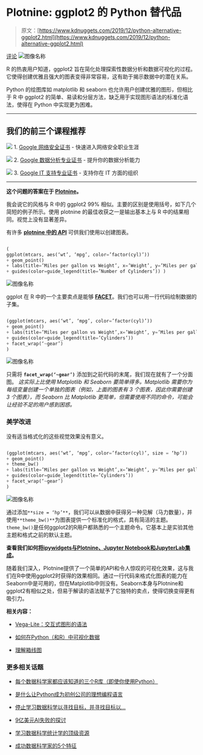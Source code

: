 # Plotnine: ggplot2 的 Python 替代品

> 原文：[https://www.kdnuggets.com/2019/12/python-alternative-ggplot2.html](https://www.kdnuggets.com/2019/12/python-alternative-ggplot2.html)

[评论](#comments) ![图像名称](../Images/47ed94e6d05bd84af35fd55f26894ba6.png)

R 的热衷用户知道，ggplot2 旨在简化处理探索性数据分析和数据可视化的过程。它使得创建优雅且强大的图表变得非常容易，这有助于揭示数据中的潜在关系。

Python 的绘图库如 matplotlib 和 seaborn 也允许用户创建优雅的图形，但相比于 R 中 ggplot2 的简单、易读和分层方法，缺乏用于实现图形语法的标准化语法，使得在 Python 中实现更为困难。

* * *

## 我们的前三个课程推荐

![](../Images/0244c01ba9267c002ef39d4907e0b8fb.png) 1\. [Google 网络安全证书](https://www.kdnuggets.com/google-cybersecurity) - 快速进入网络安全职业生涯

![](../Images/e225c49c3c91745821c8c0368bf04711.png) 2\. [Google 数据分析专业证书](https://www.kdnuggets.com/google-data-analytics) - 提升你的数据分析能力

![](../Images/0244c01ba9267c002ef39d4907e0b8fb.png) 3\. [Google IT 支持专业证书](https://www.kdnuggets.com/google-itsupport) - 支持你在 IT 方面的组织

* * *

**这个问题的答案在于 [Plotnine](https://plotnine.readthedocs.io/en/stable/index.html)。**

我会说它的风格与 R 中的 ggplot2 99% 相似。主要的区别是使用括号，如下几个简短的例子所示。使用 plotnine 的最佳收获之一是输出基本上与 R 中的结果相同。视觉上没有显著差异。

有许多 **[plotnine 中的 API](https://plotnine.readthedocs.io/en/stable/api.html)** 可供我们使用以创建图表。

```py

(
ggplot(mtcars, aes(‘wt’, ‘mpg’, color=’factor(cyl)’))
+ geom_point()
+ labs(title=’Miles per gallon vs Weight’, x=’Weight’, y=’Miles per gallon’)
+ guides(color=guide_legend(title=’Number of Cylinders’)) )

```

![图像名称](../Images/8b3499a24fe62be0bf9b7bf03d6525bd.png)

ggplot 在 R 中的一个主要卖点是能够 [**FACET**](https://plotnine.readthedocs.io/en/stable/api.html#facets)。我们也可以用一行代码绘制数据的子集。

```py

(ggplot(mtcars, aes(‘wt’, ‘mpg’, color=’factor(cyl)’))
+ geom_point()
+ labs(title=’Miles per gallon vs Weight’,x=’Weight’, y=’Miles per gallon’)
+ guides(color=guide_legend(title=’Cylinders’))
+ facet_wrap(‘~gear’)
)

```

![图像名称](../Images/11b64262f9dc1c00ad60022fc0151265.png)

只需将 **`facet_wrap(‘~gear’)`** 添加到之前代码的末尾，我们现在就有了一个分面图。 *这实际上比使用 Matplotlib 和 Seaborn 要简单得多。Matplotlib 需要你为每组变量创建一个单独的图表（例如，上面的图表有 3 个图表，因此你需要创建 3 个图表），而 Seaborn 比 Matplotlib 更简单，但需要使用不同的命令，可能会让经验不足的用户感到困惑。*

### 美学改进

没有适当格式化的这些视觉效果没有意义。

```py

(ggplot(mtcars, aes(‘wt’, ‘mpg’, color=’factor(cyl)’, size = ‘hp’))
+ geom_point()
+ theme_bw()
+ labs(title=’Miles per gallon vs Weight’,x=’Weight’, y=’Miles per gallon’)
+ guides(color=guide_legend(title=’Cylinders’))
+ facet_wrap(‘~gear’)
)

```

![图像名称](../Images/8d5c432fe912d6a515dea9db87932f31.png)

通过添加`**size = ‘hp’**`，我们可以从数据中获得另一种见解（马力数量），并使用`**theme_bw()**`为图表提供一个标准化的格式，具有简洁的主题。`theme_bw()`是任何ggplot2的R用户都熟悉的一个主题命令。它基本上是实验其他主题和格式之前的默认主题。

**查看我们如何[将ipywidgets与Plotnine、Jupyter Notebook和JupyterLab集成](https://plotnine.readthedocs.io/en/stable/tutorials/miscellaneous-using-notebook-widgets.html)。**

随着我们深入，Plotnine提供了一个简单的API和令人惊叹的可视化效果，这与我们在R中使用ggplot2时获得的效果相同。通过一行代码来格式化图表的能力在Seaborn中是可用的，但在Matplotlib中则没有。Seaborn本身与Plotnine和ggplot2有相似之处，但易于解读的语法赋予了它独特的卖点，使得切换变得更有吸引力。

**相关内容：**

+   [Vega-Lite：交互式图形的语法](/2019/12/vega-lite-grammar-interactive-graphics.html)

+   [如何在Python（和R）中可视化数据](/2019/11/visualize-data-python-and-r.html)

+   [理解箱线图](/2019/11/understanding-boxplots.html)

### 更多相关话题

+   [每个数据科学家都应该知道的三个R库（即使你使用Python）](https://www.kdnuggets.com/2021/12/three-r-libraries-every-data-scientist-know-even-python.html)

+   [是什么让Python成为初创公司的理想编程语言](https://www.kdnuggets.com/2021/12/makes-python-ideal-programming-language-startups.html)

+   [停止学习数据科学以寻找目标，并寻找目标以…](https://www.kdnuggets.com/2021/12/stop-learning-data-science-find-purpose.html)

+   [9亿美元AI失败的探讨](https://www.kdnuggets.com/2021/12/9b-ai-failure-examined.html)

+   [学习数据科学统计学的顶级资源](https://www.kdnuggets.com/2021/12/springboard-top-resources-learn-data-science-statistics.html)

+   [成功数据科学家的5个特征](https://www.kdnuggets.com/2021/12/5-characteristics-successful-data-scientist.html)
